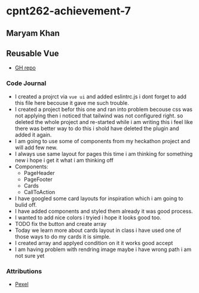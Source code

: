 # cpnt262-achievement-7

## Maryam Khan

## Reusable Vue

- [GH repo](https://github.com/maryambkhan/cpnt262-achievement-7)

### Code Journal

- I created a projrct via `vue ui` and added eslintrc.js i dont forget to add this file here becouse
  it gave me such trouble.
- I created a project befor this one and ran into problem becouse css was not applying then i noticed 
 that tailwind was not configured right. so deleted the whole project and re-started while i am writing this i feel like
  there was better way to do this i shold have deleted the plugin and added it again.
- I am going to use some of components from  my heckathon project and will add few new.
- I always use same layout for pages this time i am thinking for something new i hope i get it what i am thinking off
- Components:
   - PageHeader
   - PageFooter
   - Cards
   - CallToAction
- I have googled some card layouts for inspiration which i am going to bulid off.
- I have added components and styled them already it was good process.
- I wanted to add nice colors i tryied i hope it looks good too.
- TODO fix the button and create array
- Today we learn more about cards layout in class i have used one of those ways to do my cards
  it is simple.
- I created array and applyed condition on it it works good accept
- I am having problem with rendring image maybe i have wrong path i am not sure yet 
### Attributions

- [Pexel](https://www.pexels.com/search/cosmetics/)